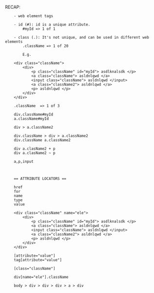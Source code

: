 RECAP:

		- web element tags

		- id (#): id is a unique attribute.
			#myId => 1 of 1

		- class (.): It's not unique, and can be used in different web elements
			.className => 1 of 20

			E.g.

		<div class="className">
			<div>
				<p class="className" id="myId"> asdlknalsdk </p>
				<a class="className"> asldnlqwd </a>
				<input class="className"> asldnlqwd </input>
				<a class="className2"> asldnlqwd </a>
				<p> asldnlqwd </p>
			</div>
		</div>

		.className  => 1 of 3

		div.className#myId
		a.className#myId

		div > a.className2

		div.className > div > a.className2
		div.className a.className2

		div a.clasName2 + p
		div a.clasName2 ~ p

		a,p,input



		== ATTRIBUTE LOCATORS ==

		href
		for
		name
		type
		value

		<div class="className" name="ele">
			<div>
				<p class="className" id="myId"> asdlknalsdk </p>
				<a class="className"> asldnlqwd </a>
				<input class="className"> asldnlqwd </input>
				<a class="className2"> asldnlqwd </a>
				<p> asldnlqwd </p>
			</div>
		</div>

		[attribute="value"]
		tag[attribute="value"]

		[class="className"]

		div[name="ele"].className

		body > div > div > div > a > div

		















